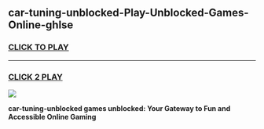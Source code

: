 
## car-tuning-unblocked-Play-Unblocked-Games-Online-ghlse
<h3>
<a href="https://premium76.site?title=car-tuning-unblocked&ref=25A">CLICK TO PLAY</a></h3>
<hr>

<h3>
<a href="https://premium76.site?title=car-tuning-unblocked&ref=25A">CLICK 2 PLAY</a>
  
</h3>

<a href="https://premium76.site?title=car-tuning-unblocked&ref=25A"><img src="https://clearcache.store/games.png"></a>


**car-tuning-unblocked games unblocked: Your Gateway to Fun and Accessible Online Gaming**

